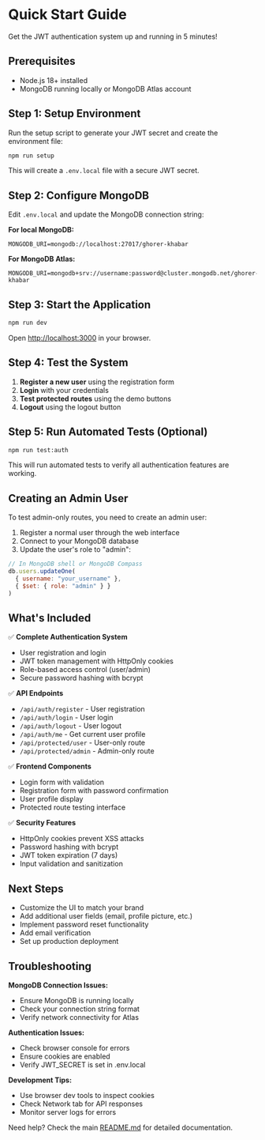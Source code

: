 # Quick Start Guide

Get the JWT authentication system up and running in 5 minutes!

## Prerequisites

- Node.js 18+ installed
- MongoDB running locally or MongoDB Atlas account

## Step 1: Setup Environment

Run the setup script to generate your JWT secret and create the environment file:

```bash
npm run setup
```

This will create a `.env.local` file with a secure JWT secret.

## Step 2: Configure MongoDB

Edit `.env.local` and update the MongoDB connection string:

**For local MongoDB:**
```env
MONGODB_URI=mongodb://localhost:27017/ghorer-khabar
```

**For MongoDB Atlas:**
```env
MONGODB_URI=mongodb+srv://username:password@cluster.mongodb.net/ghorer-khabar
```

## Step 3: Start the Application

```bash
npm run dev
```

Open [http://localhost:3000](http://localhost:3000) in your browser.

## Step 4: Test the System

1. **Register a new user** using the registration form
2. **Login** with your credentials
3. **Test protected routes** using the demo buttons
4. **Logout** using the logout button

## Step 5: Run Automated Tests (Optional)

```bash
npm run test:auth
```

This will run automated tests to verify all authentication features are working.

## Creating an Admin User

To test admin-only routes, you need to create an admin user:

1. Register a normal user through the web interface
2. Connect to your MongoDB database
3. Update the user's role to "admin":

```javascript
// In MongoDB shell or MongoDB Compass
db.users.updateOne(
  { username: "your_username" },
  { $set: { role: "admin" } }
)
```

## What's Included

✅ **Complete Authentication System**
- User registration and login
- JWT token management with HttpOnly cookies
- Role-based access control (user/admin)
- Secure password hashing with bcrypt

✅ **API Endpoints**
- `/api/auth/register` - User registration
- `/api/auth/login` - User login
- `/api/auth/logout` - User logout
- `/api/auth/me` - Get current user profile
- `/api/protected/user` - User-only route
- `/api/protected/admin` - Admin-only route

✅ **Frontend Components**
- Login form with validation
- Registration form with password confirmation
- User profile display
- Protected route testing interface

✅ **Security Features**
- HttpOnly cookies prevent XSS attacks
- Password hashing with bcrypt
- JWT token expiration (7 days)
- Input validation and sanitization

## Next Steps

- Customize the UI to match your brand
- Add additional user fields (email, profile picture, etc.)
- Implement password reset functionality
- Add email verification
- Set up production deployment

## Troubleshooting

**MongoDB Connection Issues:**
- Ensure MongoDB is running locally
- Check your connection string format
- Verify network connectivity for Atlas

**Authentication Issues:**
- Check browser console for errors
- Ensure cookies are enabled
- Verify JWT_SECRET is set in .env.local

**Development Tips:**
- Use browser dev tools to inspect cookies
- Check Network tab for API responses
- Monitor server logs for errors

Need help? Check the main [README.md](README.md) for detailed documentation. 